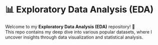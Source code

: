 # 📊 Exploratory Data Analysis (EDA)   

Welcome to my **Exploratory Data Analysis (EDA)** repository! 🚀  
This repo contains my deep dive into various popular datasets, where I uncover insights through data visualization and statistical analysis.
